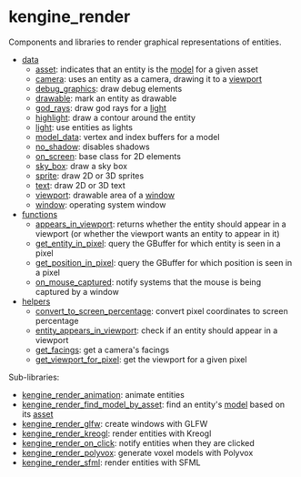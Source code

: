 # kengine_render

Components and libraries to render graphical representations of entities.

* [data](data)
	* [asset](data/asset.md): indicates that an entity is the [model](../model/) for a given asset
	* [camera](data/camera.md): uses an entity as a camera, drawing it to a [viewport](data/viewport.md)
	* [debug_graphics](data/debug_graphics.md): draw debug elements
	* [drawable](data/drawable.md): mark an entity as drawable
	* [god_rays](data/god_rays.md): draw god rays for a [light](data/light.md)
	* [highlight](data/highlight.md): draw a contour around the entity
	* [light](data/light.md): use entities as lights
	* [model_data](data/model_data.md): vertex and index buffers for a model
	* [no_shadow](data/no_shadow.md): disables shadows
	* [on_screen](data/on_screen.md): base class for 2D elements
	* [sky_box](data/sky_box.md): draw a sky box
	* [sprite](data/sprite.md): draw 2D or 3D sprites
	* [text](data/text.md): draw 2D or 3D text
	* [viewport](data/viewport.md): drawable area of a [window](data/window.md)
	* [window](data/window.md): operating system window
* [functions](functions)
	* [appears_in_viewport](functions/appears_in_viewport.md): returns whether the entity should appear in a viewport (or whether the viewport wants an entity to appear in it)
	* [get_entity_in_pixel](functions/get_entity_in_pixel.md): query the GBuffer for which entity is seen in a pixel
	* [get_position_in_pixel](functions/get_position_in_pixel.md): query the GBuffer for which position is seen in a pixel
	* [on_mouse_captured](functions/on_mouse_captured.md): notify systems that the mouse is being captured by a window
* [helpers](helpers)
	* [convert_to_screen_percentage](helpers/convert_to_screen_percentage.md): convert pixel coordinates to screen percentage
	* [entity_appears_in_viewport](helpers/entity_appears_in_viewport.md): check if an entity should appear in a viewport
	* [get_facings](helpers/get_facings.md): get a camera's facings
	* [get_viewport_for_pixel](helpers/get_viewport_for_pixel.md): get the viewport for a given pixel

Sub-libraries:
* [kengine_render_animation](animation): animate entities
* [kengine_render_find_model_by_asset](find_model_by_asset): find an entity's [model](../model/) based on its [asset](data/asset.md)
* [kengine_render_glfw](glfw): create windows with GLFW
* [kengine_render_kreogl](kreogl): render entities with Kreogl
* [kengine_render_on_click](on_click): notify entities when they are clicked
* [kengine_render_polyvox](polyvox): generate voxel models with Polyvox
* [kengine_render_sfml](sfml): render entities with SFML